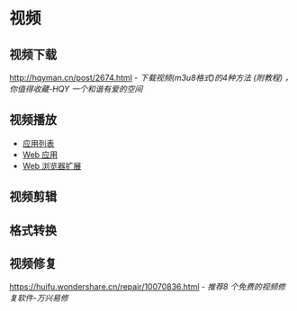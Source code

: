 # 视频

## 视频下载

http://hqyman.cn/post/2674.html - *下载视频(m3u8格式)的4种方法 (附教程) ，你值得收藏-HQY 一个和谐有爱的空间*

## 视频播放

- [应用列表](os/tools/app-list.md#音视频工具)
- [Web 应用](os/tools/online.md#音视频播放器)
- [Web 浏览器扩展](os/tools/browser-extensions.md#下载工具)

## 视频剪辑

## 格式转换

## 视频修复

https://huifu.wondershare.cn/repair/10070836.html - *推荐8 个免费的视频修复软件-万兴易修*
